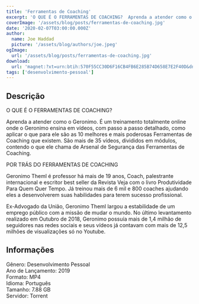 ```yaml
---
title: 'Ferramentas de Coaching'
excerpt: 'O QUE É O FERRAMENTAS DE COACHING?  Aprenda a atender como o Geronimo. É um treinamento totalmente online onde o Geronimo ensina em vídeos, com passo a passo detalhado, como aplicar o que para ele são as 10 melhores e mais poderosas Ferramentas de Coaching que existem. São mais de 35'
coverImage: '/assets/blog/posts/ferramentas-de-coaching.jpg'
date: '2020-02-07T03:00:00.000Z'
author:
  name: Joe Haddad
  picture: '/assets/blog/authors/joe.jpeg'
ogImage:
  url: '/assets/blog/posts/ferramentas-de-coaching.jpg'
download:
  url: 'magnet:?xt=urn:btih:570F55CC30D6F16CB4FB6E285B74D658E7E2F40D&dn=Ferramentas%20de%20Coaching%20-%20Ger%c3%b4nimo%20Theml&tr=udp%3a%2f%2ftracker.openbittorrent.com%3a1337%2fannounce&tr=udp%3a%2f%2ftracker.opentrackr.org%3a1337%2fannounce'
tags: ['desenvolvimento-pessoal']
---
```

<h2>Descrição</h2>
<p></p><p>O QUE É O FERRAMENTAS DE COACHING?</p><p>Aprenda a atender como o Geronimo. É um treinamento totalmente online onde o Geronimo ensina em vídeos, com passo a passo detalhado, como aplicar o que para ele são as 10 melhores e mais poderosas Ferramentas de Coaching que existem. São mais de 35 vídeos, divididos em módulos, contendo o que ele chama de Arsenal de Segurança das Ferramentas de Coaching.</p><p>POR TRÁS DO FERRAMENTAS DE COACHING</p><p>Geronimo Theml é professor há mais de 19 anos, Coach, palestrante internacional e escritor best seller da Revista Veja com o livro Produtividade Para Quem Quer Tempo. Já treinou mais de 6 mil e 800 coaches ajudando eles a desenvolverem suas habilidades para terem sucesso profissional.</p><p>Ex-Advogado da União, Geronimo Theml largou a estabilidade de um emprego público com a missão de mudar o mundo. No último levantamento realizado em Outubro de 2018, Geronimo possuía mais de 1,4 milhão de seguidores nas redes sociais e seus vídeos já contavam com mais de 12,5 milhões de visualizações só no Youtube.</p><h2>Informações</h2><p>Gênero:  Desenvolvimento Pessoal<br/>Ano de Lançamento: 2019<br/>Formato: MP4<br/>Idioma: Português<br/>Tamanho: 7.88 GB<br/>Servidor: Torrent</p>